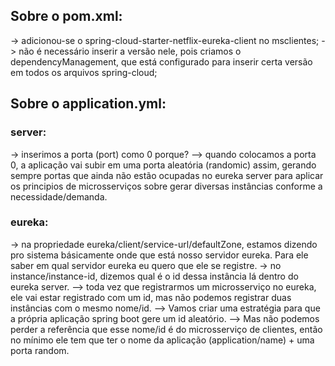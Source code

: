 ## Sobre o pom.xml:
-> adicionou-se o spring-cloud-starter-netflix-eureka-client no msclientes;
-> não é necessário inserir a versão nele, pois criamos o dependencyManagement,
    que está configurado para inserir certa versão em todos os arquivos spring-cloud;

## Sobre o application.yml:
### server:
-> inserimos a porta (port) como 0 porque?
    --> quando colocamos a porta 0, a aplicação vai subir em uma porta aleatória (randomic)
        assim, gerando sempre portas que ainda não estão ocupadas no eureka server para
        aplicar os principios de microsserviços sobre gerar diversas instâncias conforme
        a necessidade/demanda.
### eureka:
-> na propriedade eureka/client/service-url/defaultZone, estamos dizendo pro sistema básicamente
    onde que está nosso servidor eureka. Para ele saber em qual servidor eureka eu quero que
    ele se registre.
-> no instance/instance-id, dizemos qual é o id dessa instância lá dentro do eureka server.
    --> toda vez que registrarmos um microsserviço no eureka, ele vai estar registrado com um
        id, mas não podemos registrar duas instâncias com o mesmo nome/id.
    --> Vamos criar uma estratégia para que a própria aplicação spring boot gere um id aleatório.
    --> Mas não podemos perder a referência que esse nome/id é do microsserviço de clientes,
        então no mínimo ele tem que ter o nome da aplicação (application/name) + uma porta random.